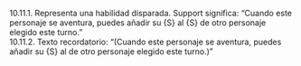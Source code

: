 10.11.1. Representa una habilidad disparada. Support significa: “Cuando este personaje se aventura, puedes añadir su {S} al {S} de otro personaje elegido este turno.”  
10.11.2. Texto recordatorio: “(Cuando este personaje se aventura, puedes añadir su {S} al de otro personaje elegido este turno.)”